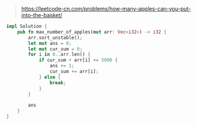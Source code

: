 > https://leetcode-cn.com/problems/how-many-apples-can-you-put-into-the-basket/

``` rust
impl Solution {
    pub fn max_number_of_apples(mut arr: Vec<i32>) -> i32 {
        arr.sort_unstable();
        let mut ans = 0;
        let mut cur_sum = 0;
        for i in 0..arr.len() {
            if cur_sum + arr[i] <= 5000 {
                ans += 1;
                cur_sum += arr[i];
            } else {
                break;
            }
        }
        
        ans
    }
}
```